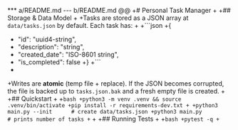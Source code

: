 *** a/README.md
--- b/README.md
@@
+# Personal Task Manager
+
+## Storage & Data Model
+
+Tasks are stored as a JSON array at `data/tasks.json` by default. Each task has:
+
+```json
+{
+  "id": "uuid4-string",
+  "description": "string",
+  "created_date": "ISO-8601 string",
+  "is_completed": false
+}
+```
+
+Writes are **atomic** (temp file + replace). If the JSON becomes corrupted, the file is backed up to `tasks.json.bak` and a fresh empty file is created.
+
+## Quickstart
+
+```bash
+python3 -m venv .venv && source .venv/bin/activate
+pip install -r requirements-dev.txt
+
+python3 main.py --init      # create data/tasks.json
+python3 main.py             # prints number of tasks
+```
+
+## Running Tests
+
+```bash
+pytest -q
+```
